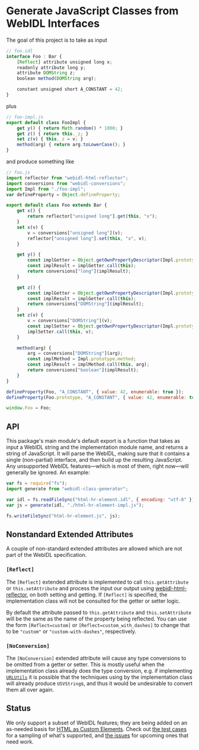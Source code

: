 # Generate JavaScript Classes from WebIDL Interfaces

The goal of this project is to take as input

```js
// foo.idl
interface Foo : Bar {
    [Reflect] attribute unsigned long x;
    readonly attribute long y;
    attribute DOMString z;
    boolean method(DOMString arg);

    constant unsigned short A_CONSTANT = 42;
}
```

plus

```js
// foo-impl.js
export default class FooImpl {
    get y() { return Math.random() * 1000; }
    get z() { return this._z; }
    set z(v) { this._z = v; }
    method(arg) { return arg.toLowerCase(); }
}

```

and produce something like

```js
// foo.js
import reflector from "webidl-html-reflector";
import conversions from "webidl-conversions";
import Impl from "./foo-impl";
var defineProperty = Object.defineProperty;

export default class Foo extends Bar {
    get x() {
        return reflector["unsigned long"].get(this, "x");
    }
    set x(v) {
        v = conversions["unsigned long"](v);
        reflector["unsigned long"].set(this, "x", v);
    }

    get y() {
        const implGetter = Object.getOwnPropertyDescriptor(Impl.prototype, "y").get;
        const implResult = implGetter.call(this);
        return conversions["long"](implResult);
    }

    get z() {
        const implGetter = Object.getOwnPropertyDescriptor(Impl.prototype, "z").get;
        const implResult = implGetter.call(this);
        return conversions["DOMString"](implResult);
    }
    set z(v) {
        v = conversions["DOMString"](v);
        const implSetter = Object.getOwnPropertyDescriptor(Impl.prototype, "z").set;
        implSetter.call(this, v);
    }

    method(arg) {
        arg = conversions["DOMString"](arg);
        const implMethod = Impl.prototype.method;
        const implResult = implMethod.call(this, arg);
        return conversions["boolean"](implResult);
    }
}

defineProperty(Foo, "A_CONSTANT", { value: 42, enumerable: true });
defineProperty(Foo.prototype, "A_CONSTANT", { value: 42, enumerable: true });

window.Foo = Foo;
```

## API

This package's main module's default export is a function that takes as input a WebIDL string and the implementation module name, and returns a string of JavaScript. It will parse the WebIDL, making sure that it contains a single (non-partial) interface, and then build up the resulting JavaScript. Any unsupported WebIDL features—which is most of them, right now—will generally be ignored. An example:

```js
var fs = require("fs");
import generate from "webidl-class-generator";

var idl = fs.readFileSync("html-hr-element.idl", { encoding: "utf-8" });
var js = generate(idl, "./html-hr-element-impl.js");

fs.writeFileSync("html-hr-element.js", js);
```

## Nonstandard Extended Attributes

A couple of non-standard extended attributes are allowed which are not part of the WebIDL specification.

### `[Reflect]`

The `[Reflect]` extended attribute is implemented to call `this.getAttribute` or `this.setAttribute` and process the input our output using [webidl-html-reflector](https://github.com/domenic/webidl-html-reflector), on both setting and getting. If `[Reflect]` is specified, the implementation class will not be consulted for the getter or setter logic.

By default the attribute passed to `this.getAttribute` and `this.setAttribute` will be the same as the name of the property being reflected. You can use the form `[Reflect=custom]` or `[Reflect=custom_with_dashes]` to change that to be `"custom"` or `"custom-with-dashes"`, respectively.

### `[NoConversion]`

The `[NoConversion]` extended attribute will cause any type conversions to be omitted from a getter or setter. This is mostly useful when the implementation class already does the type conversion, e.g. if implementing [`URLUtils`](https://url.spec.whatwg.org/#urlutils) it is possible that the techniques using by the implementation class will already produce `USVString`s, and thus it would be undesirable to convert them all over again.

## Status

We only support a subset of WebIDL features; they are being added on an as-needed basis for [HTML as Custom Elements](https://github.com/dglazkov/html-as-custom-elements). Check out [the test cases](https://github.com/domenic/webidl-class-generator/tree/master/test/cases) for a sampling of what's supported, and [the issues](https://github.com/domenic/webidl-class-generator/labels/idl%20feature) for upcoming ones that need work.
